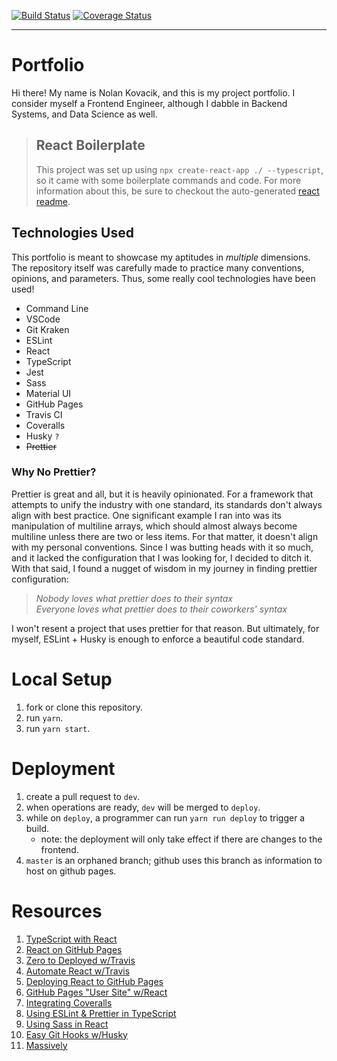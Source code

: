 [![Build Status](https://travis-ci.com/noltron000/noltron000.github.io.svg?branch=deploy)](https://travis-ci.com/noltron000/noltron000.github.io)
[![Coverage Status](https://coveralls.io/repos/github/noltron000/noltron000.github.io/badge.svg)](https://coveralls.io/github/noltron000/noltron000.github.io)

---

# Portfolio
Hi there! My name is Nolan Kovacik, and this is my project portfolio.
I consider myself a Frontend Engineer, although I dabble in Backend Systems, and Data Science as well.

> ## React Boilerplate
> This project was set up using `npx create-react-app ./ --typescript`, so it came with some boilerplate commands and code.
> For more information about this, be sure to checkout the auto-generated [react readme](./REACT.md).

## Technologies Used
This portfolio is meant to showcase my aptitudes in *multiple* dimensions.
The repository itself was carefully made to practice many conventions, opinions, and parameters.
Thus, some really cool technologies have been used!
- Command Line
- VSCode
- Git Kraken
- ESLint
- React
- TypeScript
- Jest
- Sass
- Material UI
- GitHub Pages
- Travis CI
- Coveralls
- Husky `?`
- ~~Prettier~~
<!-- - Uglify JS -->
<!-- - Uglify CSS -->

### Why No Prettier?
Prettier is great and all, but it is heavily opinionated.
For a framework that attempts to unify the industry with one standard, its standards don't always align with best practice.
One significant example I ran into was its manipulation of multiline arrays, which should almost always become multiline unless there are two or less items.
For that matter, it doesn't align with my personal conventions.
Since I was butting heads with it so much, and it lacked the configuration that I was looking for, I decided to ditch it.
With that said, I found a nugget of wisdom in my journey in finding prettier configuration:
> *Nobody loves what prettier does to their syntax*<br />
> *Everyone loves what prettier does to their coworkers' syntax*

I won't resent a project that uses prettier for that reason.
But ultimately, for myself, ESLint + Husky is enough to enforce a beautiful code standard.


# Local Setup
1. fork or clone this repository.
1. run `yarn`.
1. run `yarn start`.

# Deployment
1. create a pull request to `dev`.
1. when operations are ready, `dev` will be merged to `deploy`.
1. while on `deploy`, a programmer can run `yarn run deploy` to trigger a build.
	- note: the deployment will only take effect if there are changes to the frontend.
1. `master` is an orphaned branch; github uses this branch as information to host on github pages.

# Resources
1. [TypeScript with React](https://create-react-app.dev/docs/adding-typescript/)
1. [React on GitHub Pages](https://medium.com/the-andela-way/how-to-deploy-your-react-application-to-github-pages-in-less-than-5-minutes-8c5f665a2d2a)
1. [Zero to Deployed w/Travis](https://medium.com/quick-code/from-zero-to-deployed-with-react-travisci-and-surge-9be99350cf8b)
1. [Automate React w/Travis](https://medium.com/@sumn2u/automate-create-react-app-deployment-to-gh-pages-using-travis-ci-b2a97203680b)
1. [Deploying React to GitHub Pages](https://medium.com/the-andela-way/how-to-deploy-your-react-application-to-github-pages-in-less-than-5-minutes-8c5f665a2d2a)
1. [GitHub Pages "User Site" w/React](https://medium.com/swlh/deploying-react-apps-to-github-pages-on-master-branch-creating-a-user-site-bc96c2a37dc8)
1. [Integrating Coveralls](https://medium.com/@okunladekayode/how-i-integrated-coveralls-with-my-nodejs-project-95e88b78ae68)
1. [Using ESLint & Prettier in TypeScript](https://dev.to/robertcoopercode/using-eslint-and-prettier-in-a-typescript-project-53jb)
1. [Using Sass in React](https://scotch.io/tutorials/using-sass-in-create-react-app-v2)
1. [Easy Git Hooks w/Husky](https://www.vojtechruzicka.com/githooks-husky/)
1. [Massively](https://html5up.net/massively)
